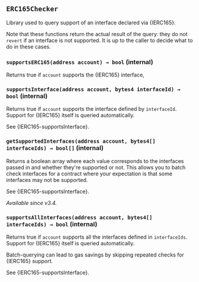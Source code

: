 ## `ERC165Checker`



Library used to query support of an interface declared via {IERC165}.

Note that these functions return the actual result of the query: they do not
`revert` if an interface is not supported. It is up to the caller to decide
what to do in these cases.


### `supportsERC165(address account) → bool` (internal)



Returns true if `account` supports the {IERC165} interface,

### `supportsInterface(address account, bytes4 interfaceId) → bool` (internal)



Returns true if `account` supports the interface defined by
`interfaceId`. Support for {IERC165} itself is queried automatically.

See {IERC165-supportsInterface}.

### `getSupportedInterfaces(address account, bytes4[] interfaceIds) → bool[]` (internal)



Returns a boolean array where each value corresponds to the
interfaces passed in and whether they're supported or not. This allows
you to batch check interfaces for a contract where your expectation
is that some interfaces may not be supported.

See {IERC165-supportsInterface}.

_Available since v3.4._

### `supportsAllInterfaces(address account, bytes4[] interfaceIds) → bool` (internal)



Returns true if `account` supports all the interfaces defined in
`interfaceIds`. Support for {IERC165} itself is queried automatically.

Batch-querying can lead to gas savings by skipping repeated checks for
{IERC165} support.

See {IERC165-supportsInterface}.


